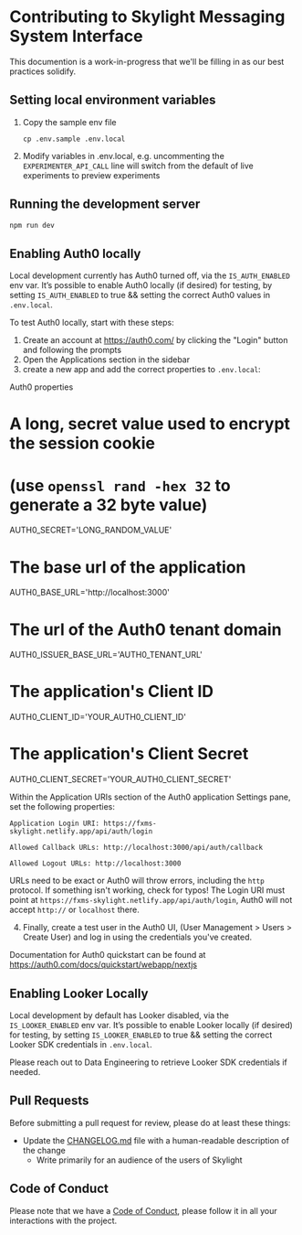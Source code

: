 # Contributing to Skylight Messaging System Interface

This documention is a work-in-progress that we'll be filling in as our best
practices solidify.

## Setting local environment variables

1. Copy the sample env file

    `cp .env.sample .env.local`

1. Modify variables in .env.local, e.g. uncommenting the `EXPERIMENTER_API_CALL`
   line will switch from the default of live experiments to preview experiments

## Running the development server

```bash
npm run dev
```

## Enabling Auth0 locally

Local development currently has Auth0 turned off, via the `IS_AUTH_ENABLED` env var.
It’s possible to enable Auth0 locally (if desired) for testing, by setting `IS_AUTH_ENABLED` to true &&
setting the correct Auth0 values in `.env.local`.

To test Auth0 locally, start with these steps:

1. Create an account at https://auth0.com/ by clicking the "Login" button and following the prompts
2. Open the Applications section in the sidebar
3. create a new app and add the correct properties to `.env.local`:
  
Auth0 properties
# A long, secret value used to encrypt the session cookie 
# (use `openssl rand -hex 32` to generate a 32 byte value)
AUTH0_SECRET='LONG_RANDOM_VALUE'

# The base url of the application
AUTH0_BASE_URL='http://localhost:3000'

# The url of the Auth0 tenant domain
AUTH0_ISSUER_BASE_URL='AUTH0_TENANT_URL'

# The application's Client ID
AUTH0_CLIENT_ID='YOUR_AUTH0_CLIENT_ID'

# The application's Client Secret
AUTH0_CLIENT_SECRET='YOUR_AUTH0_CLIENT_SECRET'

Within the Application URIs section of the Auth0 application Settings pane, set the following properties:

```
Application Login URI: https://fxms-skylight.netlify.app/api/auth/login

Allowed Callback URLs: http://localhost:3000/api/auth/callback

Allowed Logout URLs: http://localhost:3000
```
URLs need to be exact or Auth0 will throw errors, including the `http` protocol. If something isn't working, check for typos!
The Login URI must point at `https://fxms-skylight.netlify.app/api/auth/login`, Auth0 will not accept `http://` or `localhost` there.

4. Finally, create a test user in the Auth0 UI, (User Management > Users > Create User) and log in using the credentials you've created.

Documentation for Auth0 quickstart can be found at https://auth0.com/docs/quickstart/webapp/nextjs

## Enabling Looker Locally

Local development by default has Looker disabled, via the `IS_LOOKER_ENABLED` env var. It’s possible to enable Looker locally (if desired) for testing, by setting `IS_LOOKER_ENABLED` to true && setting the correct Looker SDK credentials in `.env.local`.

<!-- XXX link correct resource for devs to reach out to -->
Please reach out to Data Engineering to retrieve Looker SDK credentials if needed. 

## Pull Requests

Before submitting a pull request for review, please do at least these things:

* Update the [CHANGELOG.md](/CHANGELOG.md) file with a human-readable description of the change
  * Write primarily for an audience of the users of Skylight

## Code of Conduct

Please note that we have a [Code of Conduct](https://www.mozilla.org/en-US/about/governance/policies/participation/),
please follow it in all your interactions with the project.

